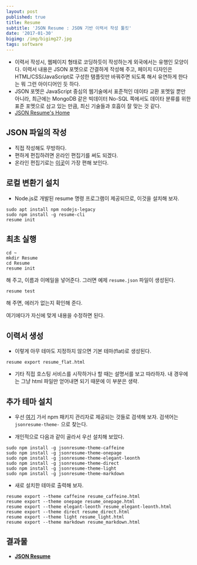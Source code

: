 ```yaml
---
layout: post
published: true
title: Resume
subtitle: 'JSON Resume : JSON 기반 이력서 작성 툴킷'
date: '2017-01-30'
bigimg: /img/bigimg27.jpg
tags: software
---
```



* 이력서 작성시, 웹페이지 형태로 코딩하듯이 작성하는게 외국에서는 유행인 모양이다.  이력서 내용은 JSON 포멧으로 간결하게 작성해 주고, 페이지 디자인은 HTML/CSS/JavaScript로 구성한 탬플릿만 바꿔주면 되도록 해서 유연하게 한다는 뭐 그런 아이디어인 듯 하다.
* JSON 포멧은 JavaScript 중심의 웹기술에서 표준적인 데이타 교환 포멧일 뿐만 아니라, 최근에는 MongoDB 같은 빅데이터 No-SQL 쪽에서도 데이타 분류를 위한 표준 포멧으로 삼고 있는 만큼, 최신 기술들과 호흡이 잘 맞는 것 같다.
* [JSON Resume's Home](https://jsonresume.org)


## JSON 파일의 작성

* 직접 작성해도 무방하다.
* 편하게 편집하려면 온라인 편집기를 써도 되겠다.
* 온라인 편집기로는 [이곳](http://registry.jsonresume.org/)이 가장 편해 보인다.


## 로컬 변환기 설치

* Node.js로 개발된 resume 명령 프로그램이 제공되므로, 이것을 설치해 보자.

```
sudo apt install npm nodejs-legacy
sudo npm install -g resume-cli
resume init
```

## 최초 실행

```
cd ~
mkdir Resume
cd Resume
resume init
```

해 주고, 이름과 이메일을 넣어준다.  그러면 예제 `resume.json` 파일이 생성된다.

```
resume test
```

해 주면, 에러가 없는지 확인해 준다.

여기에다가 자신에 맞게 내용을 수정하면 된다.


## 이력서 생성

* 이렇게 아무 테마도 지정하지 않으면 기본 테마(flat)로 생성된다.
```
resume export resume_flat.html
```
* 기타 직접 호스팅 서비스를 시작하거나 할 때는 설명서를 보고 따라하자.  내 경우에는 그냥 html 파일만 얻어내면 되기 때문에 이 부분은 생략.


## 추가 테마 설치

* 우선 [여기](https://www.npmjs.com) 가서 npm 패키지 관리자로 제공되는 것들로 검색해 보자.  검색어는 `jsonresume-theme-` 으로 찾는다.

* 개인적으로 다음과 같이 골라서 우선 설치해 보았다.

```
sudo npm install -g jsonresume-theme-caffeine
sudo npm install -g jsonresume-theme-onepage
sudo npm install -g jsonresume-theme-elegant-leonth
sudo npm install -g jsonresume-theme-direct
sudo npm install -g jsonresume-theme-light
sudo npm install -g jsonresume-theme-markdown
```

* 새로 설치한 테마로 출력해 보자.

```
resume export --theme caffeine resume_caffeine.html
resume export --theme onepage resume_onepage.html
resume export --theme elegant-leonth resume_elegant-leonth.html
resume export --theme direct resume_direct.html
resume export --theme light resume_light.html
resume export --theme markdown resume_markdown.html
```

## 결과물
* __[JSON Resume](https://dymaxionkim.github.io/My_Slides/2018/Resume/resume_onepage.html)__
